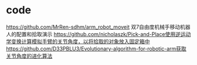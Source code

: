 # code
https://github.com/MrRen-sdhm/arm_robot_moveit 双7自由度机械手移动机器人的配置和拾取演示
https://github.com/nicholaszk/Pick-and-Place使用逆运动学变换计算模拟手臂的关节角度，以将拾取的对象放入固定箱中
https://github.com/D33PBLU3/Evolutionary-algorithm-for-robotic-arm获取关节角度的进化算法
